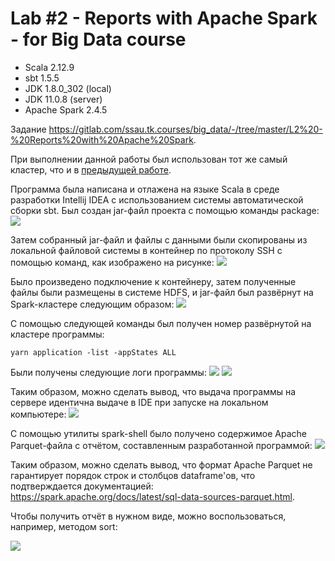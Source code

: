 # Lab #2 - Reports with Apache Spark - for Big Data course
- Scala 2.12.9
- sbt 1.5.5
- JDK 1.8.0_302 (local)
- JDK 11.0.8 (server)
- Apache Spark 2.4.5

Задание https://gitlab.com/ssau.tk.courses/big_data/-/tree/master/L2%20-%20Reports%20with%20Apache%20Spark.

При выполнении данной работы был использован тот же самый кластер, что и в [предыдущей работе](../lab1).


Программа была написана и отлажена на языке Scala в среде разработки Intellij IDEA с 
использованием системы автоматической сборки sbt. Был создан jar-файл проекта с помощью команды package:
![](images/build.jpg)


Затем собранный jar-файл и файлы с данными были скопированы из локальной файловой системы в контейнер по 
протоколу SSH с помощью команд, как изображено на рисунке:
![](images/copy.jpg)


Было произведено подключение к контейнеру, затем полученные файлы были размещены в системе HDFS, 
и jar-файл был развёрнут на Spark-кластере следующим образом:
![](images/submit.jpg)


С помощью следующей команды был получен номер развёрнутой на кластере программы:

```shell
yarn application -list -appStates ALL
```
Были получены следующие логи программы:
![](images/yarnlogs.jpg)
![](images/yarnlogs2.jpg)


Таким образом, можно сделать вывод, что выдача программы на сервере идентична выдаче в IDE при запуске 
на локальном компьютере:
![](images/ideoutput.jpg)

С помощью утилиты spark-shell было получено содержимое Apache Parquet-файла с отчётом, составленным разработанной 
программой:
![](images/report.jpg)

Таким образом, можно сделать вывод, что формат Apache Parquet не гарантирует порядок строк и столбцов dataframe'ов,
что подтверждается документацией: https://spark.apache.org/docs/latest/sql-data-sources-parquet.html.

Чтобы получить отчёт в нужном виде, можно воспользоваться, например, методом sort:

![](images/report2.jpg)

